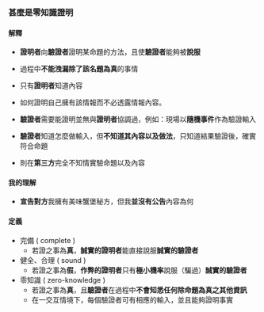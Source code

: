### 甚麼是**零知識證明**

#### 解釋
+ **證明者**向**驗證者**證明某命題的方法，且使**驗證者**能夠被**說服**
+ 過程中**不能洩漏除了該名題為真**的事情
+ 只有**證明者**知道內容

+ 如何證明自己擁有該情報而不必透露情報內容。

+ **驗證者**需要能證明並無與**證明者**協調過，例如：現場以**隨機事件**作為驗證輸入
+ **驗證者**知道怎麼做輸入，但**不知道其內容以及做法**，只知道結果驗證後，確實符合命題

+ 則在**第三方**完全不知情實驗命題以及內容
#### 我的理解
+ **宣告對方**我擁有美味蟹堡秘方，但我**並沒有公告**內容為何
#### 定義
+ 完備 ( complete )
	+ 若證之事為**真**，**誠實的證明者**能直接說服**誠實的驗證者**
+ 健全、合理 ( sound )
	+ 若證之事為**假**，**作弊的證明者**只有**極小機率**說服（騙過）**誠實的驗證者**
+ 零知識 ( zero-knowledge )
	+ 若證之事為**真**，且**驗證者**在過程中**不會知悉任何除命題為真之其他資訊**
	+ 在一交互情境下，每個驗證者可有相應的輸入，並且能夠證明事實